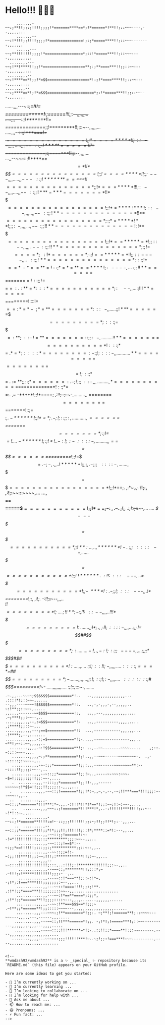 


# Hello!!! 👋👋👋


         .....,,-~~:;**!!;;:;!!!!;;;;!*=======****==*;!*======*!**!!;::~~~----,--,,,,,...          
         .....,,--~~:!*!!!;;!!!!;;;;!*===============!;:;*=====****!!;::~~~--------,,,,,,.          
         ....,,---~~;**!!!!!!!;;;;!*=================*;::!*=====***!!;::~~~----,,,,,,,,,,.          
      ......,,---~~;!**!****!!;;!*===================**;:;**====***!!;;::~~----,,,,,,,,...          
     ......,,,--~~:!****==*!;;!*=$$===================*!:;!*====****!!;::~~----,,,,,,....           
    .....,,,,--~~:;****==*!;!*=$$$=====================*;:!*=====***!!;;::~~---,,,,,...             
 ......,,,,---~::;*****=**!!!=$$$$$$$$$$$$=============*!:;*======**!!!;;:~~--,,,,,,,..             
 .....,,,---~~::;!****==**!!*=$$$$$$$$$$$$==============*;;!=====****!!;;::~--,,,,,,...             
.....,,,--~~::;;!*****===**!*=$$$$$$$$$$$$$==============!;;*====*****!!;::~~--,,,,,..              
 ...,,,--~~::;;!*****=====!!!=$$$$$$$$$$$$$==============*;:;*====****!!;;:~~--,,,,,...             
...,,--~~~::;!!******==$$=*!!*$$$$$$$$$$$$$===============!;;!====*****!!;;:~---,,,,...             
..,,---~~::;!*******===$==*!!*$$$$$$$$$$$$$===============*;;!*===*****!!!;:~~--,,,,...             
.,,--~~::;;!***=***=======*!!*$$$$$$$$$$$$=================!;;!*=****!***!;::~~--,,,,..             
,,--~~::;;!**=============*!!*=$$$$$$$$$$$=================*;:;*=*****!**!;;;:~~-,,,,,..            
,--~~:;;!!**==============!;!*=$$$$$$$$$$$$=================!;;!*==*****=*!;;::~--,,,,,.            
--~::;;!!**==============*;;;!=$$$$$$$$$$$$====*;~~:!*======*;:;!==*****=*!!;;::~----,,..           
~~::;;!**===============*;::;!*$$$$$$$$$$$$==*~       -*==**=!::;*=*=**==****!;:~~----,...          
~:;;!!**======$$=======$=!::;;!=$$$$$$$$$=$=:.          :**=*:~::*===========*;:~~~~--,,...         
:;!!!**=====$$$$$========!::::!=$$$$$$$$$==:             ~*=*~-~~;*=**=======*:~::~~~-,,.....       
;;!***======$$$$=========*;:::;=$$$$$$$$$=~               :**;:::~!=**=======:~:;;:~~~-,.......   ..
!!**=======$$$$==========*!:::;*$$$$$$$$=~                .*=*;::::*========:-:;!;:::~-,,...........
**=========$$$========$$$=!;::;*$$$$$$=$~     .            :=**;;;:;*======:.-;!;;;:::~,,,.........,
*===========$============$*!::;*=$$$$$=:.    ,~            -*****!;;!*====; ,:!!;::;::~-,.........,,
========$$========$$=======!;:;*=$$$$$:      ,.            -******!;;!*=*;. -;!;:~:;;:~,...........,
======$$$$$=======$$=======*;:;!=$$$=!          ....       -******!;:;!*!..-:!;:-~::::~-,.........,,
==$$$=$$$$$=======$========*!;;!=$$$=~         .-;-,.,,.   .!******!;;;;,.-;;;~~~::~::~-,...   ....,
$$$$$=$$$$=================*!;;!*=$=;.         ,:*~,.*;.    !*******!;:, ,:!;:~~:::~~~~,...     ...,
$$$$==$$$$=====$$===========!;;!*==;            -:~,.$~.    ;*******!;, .:;!:~~:;::~~~-,...     ....
$$$===$$$$$=$$$$$===========*;;!**:.              .. ,.     ,*******!- .~;;;~~::::~~~--,..       ...
$$$$$=$$$$$$$$$$$===========*!;;!~                           !******~ .~:!!:~:::~~~~---,.          .
=$$$$$$$$$$$$$$$$===========*!;;-                            ~****!: .-;;!;~:::~~~---,,.            
!*$$$$$$$$$$$$$$$$$$========*!;:,                           ,:!***;. -:!!;~~::~~---,,,..            
!!*$$$$$$$$$$$$$$$$$========*!;~.             ...           ;!!**;  -:;!!:~~::~--,,,,..             
!!!*$$$$$$$$$$$$$$$$=========!:~.           ......          ,;!*;. ,~;!!;:::~:~-,,,,...             
;;;!=$$$$##$$$$$$$$$=========*;:.           .......           -!,.,-:!;::;;~~----,,...              
;;;;*$$$$$#$#$$$$$$==========*!:           ....,,....            ~:;!;::!!;~-,,,,,....              
::::;===*=$##$$$$$$$=========*;-.       ......,,,,...           ,;;!;::;!;:~-,,,,....               
~~:::::~::;$#$$$$$$$=========*!~-      .....,,,,,,,....          :;!;:;*;::~-,.......               
~~~~---~~~~;$$$$$$$$==========!;~    ..,,.,,,,,,,,,.,...         -;;:;!!;::~~-,.....                
-~-,,---~~~~;$$$$$$$==========*!-.   ..,,,,,,,,,,,,,,,...        .:::!*!;::~~-,.....                
--,,,----~~~~!$$$$$$==========*!:.   ..,-,-,,,-,--,,,,,..         ~:!**;;::~~-,.....                
,,..,,-------~=$$$$============!;,   ..,,---,,,,,,,,,,,....      .~;***!;;:~~--,..                  
....,,,,,,,--,:=$$$============*!-   ..,,----------,,,,,....     ,;****!;;::~-,..                   
.....,,,,,,,---;==$============*!:  ...,------------,,,,,,...    -!****;,--,.......                 
........,,,,,,-:;=$============*!;-....,--~~------------,,,..    ~**!;~-::~~,,,,,..                 
  ........,,,,-~:!$$$==========**!;: ..,--~~--------~~~~---..    ,;::-~:;::~~--,,..                 
   ........,,,,~:;**============*!;!..,,--~~~------~~~~~~~~-.  .,-~:::::;:~~~--,..                  
   .........,,,-~-:;;*==========*!;;:..,--~------~~~~~~~~**:--~::::!!;;;;:~~--,..                   
   ..........,,,--~::;;*========*!;;!~..,-----~-~~~:~~~-~$=!;;;;;;;;!!;;:~~-,....                   
   .  ........,,,--:::;;*=======*!;;!!-,,,------~~~~~~:!*$$=!!;;;!!;;;;::-,,,,...                   
  .    ........,,,-~~::;!=======*!;;!*:~,,~,-,--,-~;!!***===*!!!;;;:~--~~~--,,..                    
  ..   ........,,,-~~::;;*=======*!!!***:*~.,,.-:!!!*!!*!*==*!;;:~~;!:~:~~-,....                    
   ..   ........,,,~~~::;!=======*!!!***!*,..-:!!!!!!***!!!!;::~--~!*!::~-,,...                     
   ..    ........,,-~~::;!*======**!!!!:=!~-::;;;!!!!!!!;;:~;!!;;!!*!;:--,,,...                     
    ..  .........,--~~::;;*======*!!!;;*!*;;;!!;!!!!!!;::!*;****::=*!:---,,...                      
    .............,,-~~::;;!======!:~--!=*!!!!!!!!!!;;::;*********;;;:~~--,,...                      
      ...........,,-~~:::;!==$*:--~:;;*==!!!!!!;:::;;:;***********;;::~--,,..                       
      ...........,,--~~::;;=!:-~:;;!!!***!!;;:~~;!!!;:************!!;:~-,,...                       
      ..........,,,--~~::::!!!!!!!!!!!!!;:::,..:!!!;:!*******!!!!!!;;:~-,,..                        
      ..........,,,--~~~::;********!!;:::*;~ .~!!!;:!*****!!!!!!!!;;;:~--,..                        
      ...........,,---~~::!*===**!;;:~:!*=,  -;!*;:!===****!!!;;;;;;;:~--,,...                      
     ............,,---~~::!====!!!!;;:;!**. ,:!*!;;*====***!!;;;;;;::~~--,,....................     
     ............,,---~~:!*==**====*;:;;*, ,:!*!;;*======**!!;;;;::::~---,,,,.......,,,,,,......    
     .........,,,,,--~~:!**===$$$==*!;;;~ .~!**;;*======**!;;:::::~~~~---,,,,,,,,,,,,,,,,,,......   
     ........,,,---~~~:;!**========*!;;:. ~;**!;!======**!;::~~~~---~~----,,,,,---,------,,,.....   
    .........,,,---~~::;!!***======*!;;. -;!*!;!=====***!;::~~-----------,,,,,,,-,,,---,,,,.....    
    ........,,,,--~~~::;;!!!******=*!;-.,:;!!;;*====**!;;:~~~------,----,,,,,,,,,,,,,,,,,,....      
   ........,,,,---~~~:::;;;!!!!!!***!~..~;!;;:!===***!:~~----------,----,,,,,,,,,,,,,,,,......   


<!--
**wmdash92/wmdash92** is a ✨ _special_ ✨ repository because its `README.md` (this file) appears on your GitHub profile.

Here are some ideas to get you started:

- 🔭 I’m currently working on ...
- 🌱 I’m currently learning ...
- 👯 I’m looking to collaborate on ...
- 🤔 I’m looking for help with ...
- 💬 Ask me about ...
- 📫 How to reach me: ...
- 😄 Pronouns: ...
- ⚡ Fun fact: ...
-->
